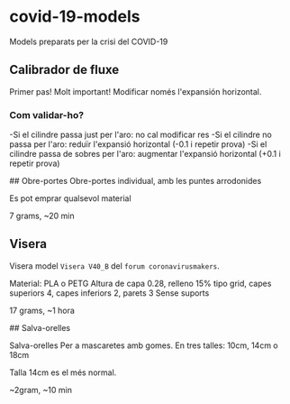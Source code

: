 # covid-19-models
Models preparats per la crisi del COVID-19

## Calibrador de fluxe
Primer pas! Molt important! Modificar només l'expansión horizontal.

### Com validar-ho?
-Si el cilindre passa just per l'aro: no cal modificar res
-Si el cilindre no passa per l'aro: reduïr l'expansió horizontal (-0.1 i repetir prova)
-Si el cilindre passa de sobres per l'aro: augmentar l'expansió horizontal (+0.1 i repetir prova)

## Obre-portes
Obre-portes individual, amb les puntes arrodonides

Es pot emprar qualsevol material

7 grams, ~20 min

## Visera
Visera model `Visera V40_B` del `forum coronavirusmakers`.

Material: PLA o PETG
Altura de capa 0.28, relleno 15% tipo grid, capes superiors 4, capes inferiors 2, parets 3
Sense suports

17 grams, ~1 hora

## Salva-orelles

Salva-orelles Per a mascaretes amb gomes. En tres talles: 10cm, 14cm o 18cm

Talla 14cm es el més normal.

~2gram, ~10 min	
